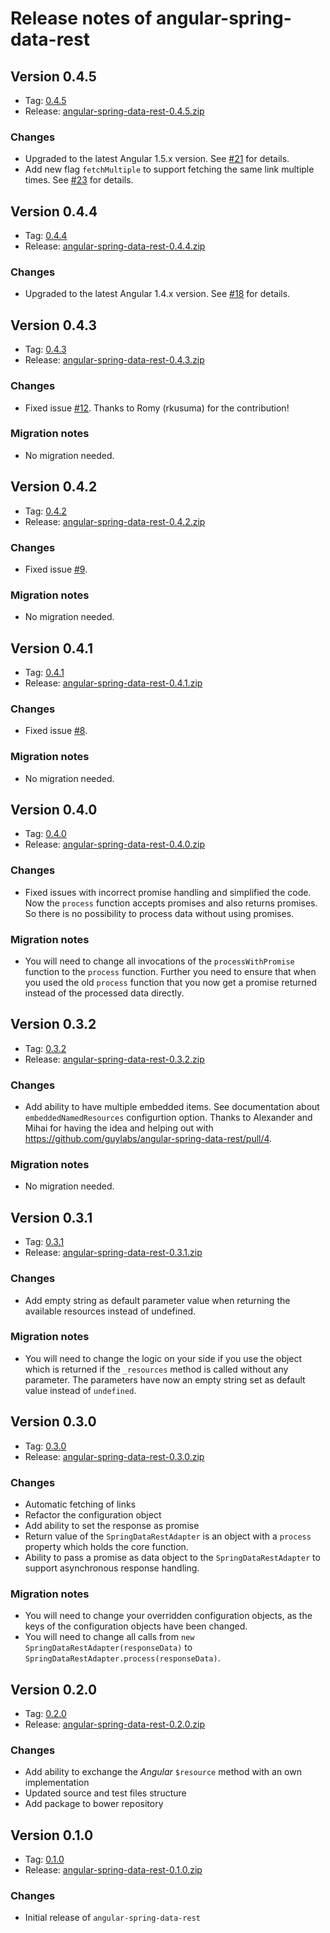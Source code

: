 # Release notes of angular-spring-data-rest

## Version 0.4.5

* Tag: [0.4.5](https://github.com/guylabs/angular-spring-data-rest/tree/0.4.5)
* Release: [angular-spring-data-rest-0.4.5.zip](https://github.com/guylabs/angular-spring-data-rest/archive/0.4.5.zip)

### Changes

* Upgraded to the latest Angular 1.5.x version. See [#21](https://github.com/guylabs/angular-spring-data-rest/issues/21) for details.
* Add new flag `fetchMultiple` to support fetching the same link multiple times. See [#23](https://github.com/guylabs/angular-spring-data-rest/issues/23) for details.

## Version 0.4.4

* Tag: [0.4.4](https://github.com/guylabs/angular-spring-data-rest/tree/0.4.4)
* Release: [angular-spring-data-rest-0.4.4.zip](https://github.com/guylabs/angular-spring-data-rest/releases/download/0.4.4/angular-spring-data-rest-0.4.4.zip)

### Changes

* Upgraded to the latest Angular 1.4.x version. See [#18](https://github.com/guylabs/angular-spring-data-rest/issues/18) for details.

## Version 0.4.3

* Tag: [0.4.3](https://github.com/guylabs/angular-spring-data-rest/tree/0.4.3)
* Release: [angular-spring-data-rest-0.4.3.zip](https://github.com/guylabs/angular-spring-data-rest/releases/download/0.4.3/angular-spring-data-rest-0.4.3.zip)

### Changes

* Fixed issue [#12](https://github.com/guylabs/angular-spring-data-rest/issues/12). Thanks to Romy (rkusuma) for the contribution!

### Migration notes

* No migration needed.

## Version 0.4.2

* Tag: [0.4.2](https://github.com/guylabs/angular-spring-data-rest/tree/0.4.2)
* Release: [angular-spring-data-rest-0.4.2.zip](https://github.com/guylabs/angular-spring-data-rest/releases/download/0.4.2/angular-spring-data-rest-0.4.2.zip)

### Changes

* Fixed issue [#9](https://github.com/guylabs/angular-spring-data-rest/issues/9).

### Migration notes

* No migration needed.

## Version 0.4.1

* Tag: [0.4.1](https://github.com/guylabs/angular-spring-data-rest/tree/0.4.1)
* Release: [angular-spring-data-rest-0.4.1.zip](https://github.com/guylabs/angular-spring-data-rest/releases/download/0.4.1/angular-spring-data-rest-0.4.1.zip)

### Changes

* Fixed issue [#8](https://github.com/guylabs/angular-spring-data-rest/issues/8).

### Migration notes

* No migration needed.

## Version 0.4.0

* Tag: [0.4.0](https://github.com/guylabs/angular-spring-data-rest/tree/0.4.0)
* Release: [angular-spring-data-rest-0.4.0.zip](https://github.com/guylabs/angular-spring-data-rest/releases/download/0.4.0/angular-spring-data-rest-0.4.0.zip)

### Changes

* Fixed issues with incorrect promise handling and simplified the code. Now the `process` function accepts promises and also returns promises. So there is no possibility to process data without using promises.

### Migration notes

* You will need to change all invocations of the `processWithPromise` function to the `process` function. Further you need to ensure that when you used the old `process` function that you now get a promise returned instead of the processed data directly.

## Version 0.3.2

* Tag: [0.3.2](https://github.com/guylabs/angular-spring-data-rest/tree/0.3.2)
* Release: [angular-spring-data-rest-0.3.2.zip](https://github.com/guylabs/angular-spring-data-rest/releases/download/0.3.2/angular-spring-data-rest-0.3.2.zip)

### Changes

* Add ability to have multiple embedded items. See documentation about `embeddedNamedResources` configurtion option. Thanks to Alexander and Mihai for having the idea and helping out with https://github.com/guylabs/angular-spring-data-rest/pull/4.

### Migration notes

* No migration needed.

## Version 0.3.1

* Tag: [0.3.1](https://github.com/guylabs/angular-spring-data-rest/tree/0.3.1)
* Release: [angular-spring-data-rest-0.3.1.zip](https://github.com/guylabs/angular-spring-data-rest/releases/download/0.3.1/angular-spring-data-rest-0.3.1.zip)

### Changes

* Add empty string as default parameter value when returning the available resources instead of undefined.

### Migration notes

* You will need to change the logic on your side if you use the object which is returned if the `_resources` method is called without any parameter. The parameters have now an empty string set as default value instead of `undefined`.

## Version 0.3.0

* Tag: [0.3.0](https://github.com/guylabs/angular-spring-data-rest/tree/0.3.0)
* Release: [angular-spring-data-rest-0.3.0.zip](https://github.com/guylabs/angular-spring-data-rest/releases/download/0.3.0/angular-spring-data-rest-0.3.0.zip)

### Changes

* Automatic fetching of links
* Refactor the configuration object
* Add ability to set the response as promise
* Return value of the `SpringDataRestAdapter` is an object with a `process` property which holds the core function.
* Ability to pass a promise as data object to the `SpringDataRestAdapter` to support asynchronous response handling.

### Migration notes

* You will need to change your overridden configuration objects, as the keys of the configuration objects have been changed.
* You will need to change all calls from `new SpringDataRestAdapter(responseData)` to `SpringDataRestAdapter.process(responseData)`.

## Version 0.2.0

* Tag: [0.2.0](https://github.com/guylabs/angular-spring-data-rest/tree/0.2.0)
* Release: [angular-spring-data-rest-0.2.0.zip](https://github.com/guylabs/angular-spring-data-rest/releases/download/0.2.0/angular-spring-data-rest-0.2.0.zip)

### Changes

* Add ability to exchange the *Angular* ``$resource`` method with an own implementation
* Updated source and test files structure
* Add package to bower repository

## Version 0.1.0

* Tag: [0.1.0](https://github.com/guylabs/angular-spring-data-rest/tree/0.1.0)
* Release: [angular-spring-data-rest-0.1.0.zip](https://github.com/guylabs/angular-spring-data-rest/releases/download/0.1.0/angular-spring-data-rest-0.1.0.zip)

### Changes

* Initial release of `angular-spring-data-rest`

